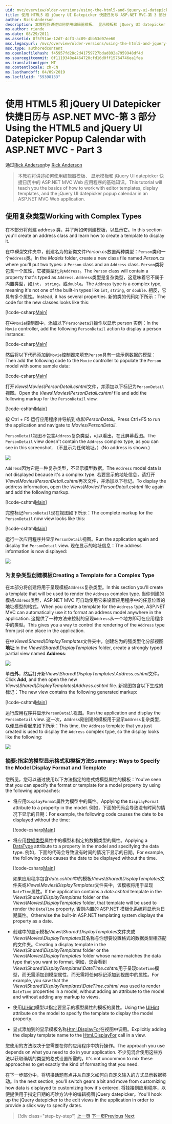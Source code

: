 ```yaml
---
uid: mvc/overview/older-versions/using-the-html5-and-jquery-ui-datepicker-popup-calendar-with-aspnet-mvc/using-the-html5-and-jquery-ui-datepicker-popup-calendar-with-aspnet-mvc-part-3
title: 使用 HTML5 和 jQuery UI Datepicker 快捷日历与 ASP.NET MVC-第 3 部分 |Microsoft Docs
author: Rick-Anderson
description: 本教程将讲述如何使用编辑器模板、 显示模板和 jQuery UI datepicker 快捷日历 ASP.NET MV 中的基础知识...
ms.author: riande
ms.date: 08/29/2011
ms.assetid: 8f5f91ae-12d7-4cf3-ac09-4bb53d07ee60
msc.legacyurl: /mvc/overview/older-versions/using-the-html5-and-jquery-ui-datepicker-popup-calendar-with-aspnet-mvc/using-the-html5-and-jquery-ui-datepicker-popup-calendar-with-aspnet-mvc-part-3
msc.type: authoredcontent
ms.openlocfilehash: f45957fd28c2d41759727bdad892a7959948df4d
ms.sourcegitcommit: 0f1119340e4464720cfd16d0ff15764746ea1fea
ms.translationtype: MT
ms.contentlocale: zh-CN
ms.lasthandoff: 04/09/2019
ms.locfileid: "59398133"
---
```

# <a name="using-the-html5-and-jquery-ui-datepicker-popup-calendar-with-aspnet-mvc---part-3"></a><span data-ttu-id="15f9a-103">使用 HTML5 和 jQuery UI Datepicker 快捷日历与 ASP.NET MVC-第 3 部分</span><span class="sxs-lookup"><span data-stu-id="15f9a-103">Using the HTML5 and jQuery UI Datepicker Popup Calendar with ASP.NET MVC - Part 3</span></span>

<span data-ttu-id="15f9a-104">通过[Rick Anderson]((https://twitter.com/RickAndMSFT))</span><span class="sxs-lookup"><span data-stu-id="15f9a-104">by [Rick Anderson]((https://twitter.com/RickAndMSFT))</span></span>

> <span data-ttu-id="15f9a-105">本教程将讲述如何使用编辑器模板、 显示模板和 jQuery UI datepicker 快捷日历中的 ASP.NET MVC Web 应用程序的基础知识。</span><span class="sxs-lookup"><span data-stu-id="15f9a-105">This tutorial will teach you the basics of how to work with editor templates, display templates, and the jQuery UI datepicker popup calendar in an ASP.NET MVC Web application.</span></span>


## <a name="working-with-complex-types"></a><span data-ttu-id="15f9a-106">使用复杂类型</span><span class="sxs-lookup"><span data-stu-id="15f9a-106">Working with Complex Types</span></span>

<span data-ttu-id="15f9a-107">在本部分将创建 address 类，并了解如何创建模板，以显示它。</span><span class="sxs-lookup"><span data-stu-id="15f9a-107">In this section you'll create an address class and learn how to create a template to display it.</span></span>

<span data-ttu-id="15f9a-108">在中*模型*文件夹中，创建名为的新类文件*Person.cs*放置两种类型：`Person`类和一个`Address`类。</span><span class="sxs-lookup"><span data-stu-id="15f9a-108">In the *Models* folder, create a new class file named *Person.cs* where you'll put two types: a `Person` class and an `Address` class.</span></span> <span data-ttu-id="15f9a-109">`Person`类将包含一个属性，它被类型化为`Address`。</span><span class="sxs-lookup"><span data-stu-id="15f9a-109">The `Person` class will contain a property that's typed as `Address`.</span></span> <span data-ttu-id="15f9a-110">`Address`类型是复杂类型，这意味着它不属于内置类型，如`int`， `string`，或`double`。</span><span class="sxs-lookup"><span data-stu-id="15f9a-110">The `Address` type is a complex type, meaning it's not one of the built-in types like `int`, `string`, or `double`.</span></span> <span data-ttu-id="15f9a-111">相反，它具有多个属性。</span><span class="sxs-lookup"><span data-stu-id="15f9a-111">Instead, it has several properties.</span></span> <span data-ttu-id="15f9a-112">新的类的代码如下所示：</span><span class="sxs-lookup"><span data-stu-id="15f9a-112">The code for the new classes looks like this:</span></span>

[!code-csharp[Main](using-the-html5-and-jquery-ui-datepicker-popup-calendar-with-aspnet-mvc-part-3/samples/sample1.cs)]

<span data-ttu-id="15f9a-113">在中`Movie`控制器中，添加以下`PersonDetail`操作以显示 person 实例：</span><span class="sxs-lookup"><span data-stu-id="15f9a-113">In the `Movie` controller, add the following `PersonDetail` action to display a person instance:</span></span>

[!code-csharp[Main](using-the-html5-and-jquery-ui-datepicker-popup-calendar-with-aspnet-mvc-part-3/samples/sample2.cs)]

<span data-ttu-id="15f9a-114">然后将以下代码添加到`Movie`控制器来填充`Person`具有一些示例数据的模型：</span><span class="sxs-lookup"><span data-stu-id="15f9a-114">Then add the following code to the `Movie` controller to populate the `Person` model with some sample data:</span></span>

[!code-csharp[Main](using-the-html5-and-jquery-ui-datepicker-popup-calendar-with-aspnet-mvc-part-3/samples/sample3.cs)]

<span data-ttu-id="15f9a-115">打开*Views\Movies\PersonDetail.cshtml*文件，并添加以下标记为`PersonDetail`视图。</span><span class="sxs-lookup"><span data-stu-id="15f9a-115">Open the *Views\Movies\PersonDetail.cshtml* file and add the following markup for the `PersonDetail` view.</span></span>

[!code-cshtml[Main](using-the-html5-and-jquery-ui-datepicker-popup-calendar-with-aspnet-mvc-part-3/samples/sample4.cshtml)]

<span data-ttu-id="15f9a-116">按 Ctrl + F5 运行应用程序并导航到*电影/PersonDetail*。</span><span class="sxs-lookup"><span data-stu-id="15f9a-116">Press Ctrl+F5 to run the application and navigate to *Movies/PersonDetail*.</span></span>

<span data-ttu-id="15f9a-117">`PersonDetail`视图不包含`Address`复杂类型，可以看出，在此屏幕截图。</span><span class="sxs-lookup"><span data-stu-id="15f9a-117">The `PersonDetail` view doesn't contain the `Address` complex type, as you can see in this screenshot.</span></span> <span data-ttu-id="15f9a-118">（不显示为任何地址。）</span><span class="sxs-lookup"><span data-stu-id="15f9a-118">(No address is shown.)</span></span>

![](using-the-html5-and-jquery-ui-datepicker-popup-calendar-with-aspnet-mvc-part-3/_static/image1.png)

<span data-ttu-id="15f9a-119">`Address`因为它是一种复杂类型，不显示模型数据。</span><span class="sxs-lookup"><span data-stu-id="15f9a-119">The `Address` model data is not displayed because it's a complex type.</span></span> <span data-ttu-id="15f9a-120">若要显示的地址信息，请打开*Views\Movies\PersonDetail.cshtml*再次文件，并添加以下标记。</span><span class="sxs-lookup"><span data-stu-id="15f9a-120">To display the address information, open the *Views\Movies\PersonDetail.cshtml* file again and add the following markup.</span></span>

[!code-cshtml[Main](using-the-html5-and-jquery-ui-datepicker-popup-calendar-with-aspnet-mvc-part-3/samples/sample5.cshtml)]

<span data-ttu-id="15f9a-121">完整标记`PersonDetail`现在视图如下所示：</span><span class="sxs-lookup"><span data-stu-id="15f9a-121">The complete markup for the `PersonDetail` now view looks like this:</span></span>

[!code-cshtml[Main](using-the-html5-and-jquery-ui-datepicker-popup-calendar-with-aspnet-mvc-part-3/samples/sample6.cshtml)]

<span data-ttu-id="15f9a-122">运行一次应用程序并显示`PersonDetail`视图。</span><span class="sxs-lookup"><span data-stu-id="15f9a-122">Run the application again and display the `PersonDetail` view.</span></span> <span data-ttu-id="15f9a-123">现在显示的地址信息：</span><span class="sxs-lookup"><span data-stu-id="15f9a-123">The address information is now displayed:</span></span>

![](using-the-html5-and-jquery-ui-datepicker-popup-calendar-with-aspnet-mvc-part-3/_static/image2.png)

### <a name="creating-a-template-for-a-complex-type"></a><span data-ttu-id="15f9a-124">为复杂类型创建模板</span><span class="sxs-lookup"><span data-stu-id="15f9a-124">Creating a Template for a Complex Type</span></span>

<span data-ttu-id="15f9a-125">在本部分将创建将用于呈现模板`Address`复杂类型。</span><span class="sxs-lookup"><span data-stu-id="15f9a-125">In this section you'll create a template that will be used to render the `Address` complex type.</span></span> <span data-ttu-id="15f9a-126">当你创建的模板`Address`类型，ASP.NET MVC 可自动使用它来设置应用程序中的任意位置的地址模型的格式。</span><span class="sxs-lookup"><span data-stu-id="15f9a-126">When you create a template for the `Address` type, ASP.NET MVC can automatically use it to format an address model anywhere in the application.</span></span> <span data-ttu-id="15f9a-127">这提供了一种方法来控制的呈现`Address`从一个地方即可在应用程序中的类型。</span><span class="sxs-lookup"><span data-stu-id="15f9a-127">This gives you a way to control the rendering of the `Address` type from just one place in the application.</span></span>

<span data-ttu-id="15f9a-128">在中*Views\Shared\DisplayTemplates*文件夹中，创建名为的强类型化分部视图**地址**:</span><span class="sxs-lookup"><span data-stu-id="15f9a-128">In the *Views\Shared\DisplayTemplates* folder, create a strongly typed partial view named **Address**:</span></span>

![](using-the-html5-and-jquery-ui-datepicker-popup-calendar-with-aspnet-mvc-part-3/_static/image3.png)

<span data-ttu-id="15f9a-129">单击**外**，然后打开新*Views\Shared\DisplayTemplates\Address.cshtml*文件。</span><span class="sxs-lookup"><span data-stu-id="15f9a-129">Click **Add**, and then open the new *Views\Shared\DisplayTemplates\Address.cshtml* file.</span></span> <span data-ttu-id="15f9a-130">新视图包含以下生成的标记：</span><span class="sxs-lookup"><span data-stu-id="15f9a-130">The new view contains the following generated markup:</span></span>

[!code-cshtml[Main](using-the-html5-and-jquery-ui-datepicker-popup-calendar-with-aspnet-mvc-part-3/samples/sample7.cshtml)]

<span data-ttu-id="15f9a-131">运行应用程序并显示`PersonDetail`视图。</span><span class="sxs-lookup"><span data-stu-id="15f9a-131">Run the application and display the `PersonDetail` view.</span></span> <span data-ttu-id="15f9a-132">这一次，`Address`刚创建的模板用于显示`Address`复杂类型，以便显示看起来如下所示：</span><span class="sxs-lookup"><span data-stu-id="15f9a-132">This time, the `Address` template that you just created is used to display the `Address` complex type, so the display looks like the following:</span></span>

![](using-the-html5-and-jquery-ui-datepicker-popup-calendar-with-aspnet-mvc-part-3/_static/image4.png)

### <a name="summary-ways-to-specify-the-model-display-format-and-template"></a><span data-ttu-id="15f9a-133">摘要:指定的模型显示格式和模板方法</span><span class="sxs-lookup"><span data-stu-id="15f9a-133">Summary: Ways to Specify the Model Display Format and Template</span></span>

<span data-ttu-id="15f9a-134">您所见，您可以通过使用以下方法指定的格式或模型属性的模板：</span><span class="sxs-lookup"><span data-stu-id="15f9a-134">You've seen that you can specify the format or template for a model property by using the following approaches:</span></span>

- <span data-ttu-id="15f9a-135">将应用`DisplayFormat`属性为模型中的属性。</span><span class="sxs-lookup"><span data-stu-id="15f9a-135">Applying the `DisplayFormat` attribute to a property in the model.</span></span> <span data-ttu-id="15f9a-136">例如，下面的代码会导致没有时间的情况下显示的日期：</span><span class="sxs-lookup"><span data-stu-id="15f9a-136">For example, the following code causes the date to be displayed without the time:</span></span>

    [!code-csharp[Main](using-the-html5-and-jquery-ui-datepicker-popup-calendar-with-aspnet-mvc-part-3/samples/sample8.cs)]
- <span data-ttu-id="15f9a-137">将应用[数据类型](https://msdn.microsoft.com/library/system.componentmodel.dataannotations.datatype.aspx)属性中的模型和指定的数据类型的属性。</span><span class="sxs-lookup"><span data-stu-id="15f9a-137">Applying a [DataType](https://msdn.microsoft.com/library/system.componentmodel.dataannotations.datatype.aspx) attribute to a property in the model and specifying the data type.</span></span> <span data-ttu-id="15f9a-138">例如，下面的代码会导致没有时间的情况下显示的日期。</span><span class="sxs-lookup"><span data-stu-id="15f9a-138">For example, the following code causes the date to be displayed without the time.</span></span>

    [!code-csharp[Main](using-the-html5-and-jquery-ui-datepicker-popup-calendar-with-aspnet-mvc-part-3/samples/sample9.cs)]

    <span data-ttu-id="15f9a-139">如果应用程序包含*date.cshtml*中的模板*Views\Shared\DisplayTemplates*文件夹或*Views\Movies\DisplayTemplates*文件夹中，该模板将用于呈现`DateTime`属性。</span><span class="sxs-lookup"><span data-stu-id="15f9a-139">If the application contains a *date.cshtml* template in the *Views\Shared\DisplayTemplates* folder or the *Views\Movies\DisplayTemplates* folder, that template will be used to render the `DateTime` property.</span></span> <span data-ttu-id="15f9a-140">否则内置的 ASP.NET 模板化系统将显示为日期属性。</span><span class="sxs-lookup"><span data-stu-id="15f9a-140">Otherwise the built-in ASP.NET templating system displays the property as a date.</span></span>
- <span data-ttu-id="15f9a-141">创建中的显示模板*Views\Shared\DisplayTemplates*文件夹或*Views\Movies\DisplayTemplates*其名称与你想要设置格式的数据类型相匹配的文件夹。</span><span class="sxs-lookup"><span data-stu-id="15f9a-141">Creating a display template in the *Views\Shared\DisplayTemplates* folder or the *Views\Movies\DisplayTemplates* folder whose name matches the data type that you want to format.</span></span> <span data-ttu-id="15f9a-142">例如，您会看到*Views\Shared\DisplayTemplates\DateTime.cshtml*用于呈现`DateTime`模型，而无需添加到模型属性，而无需将任何标记添加到视图中的属性。</span><span class="sxs-lookup"><span data-stu-id="15f9a-142">For example, you saw that the *Views\Shared\DisplayTemplates\DateTime.cshtml* was used to render `DateTime` properties in a model, without adding an attribute to the model and without adding any markup to views.</span></span>
- <span data-ttu-id="15f9a-143">使用[UIHint](https://msdn.microsoft.com/library/system.componentmodel.dataannotations.uihintattribute.uihint.aspx)模型以指定要显示的模型属性的模板的属性。</span><span class="sxs-lookup"><span data-stu-id="15f9a-143">Using the [UIHint](https://msdn.microsoft.com/library/system.componentmodel.dataannotations.uihintattribute.uihint.aspx) attribute on the model to specify the template to display the model property.</span></span>
- <span data-ttu-id="15f9a-144">显式添加到的显示模板名称[Html.DisplayFor](https://msdn.microsoft.com/library/ee407420.aspx)在视图中调用。</span><span class="sxs-lookup"><span data-stu-id="15f9a-144">Explicitly adding the display template name to the [Html.DisplayFor](https://msdn.microsoft.com/library/ee407420.aspx) call in a view.</span></span>

<span data-ttu-id="15f9a-145">您使用的方法取决于您需要在你的应用程序中执行操作。</span><span class="sxs-lookup"><span data-stu-id="15f9a-145">The approach you use depends on what you need to do in your application.</span></span> <span data-ttu-id="15f9a-146">不少见混合使用这些方法以获取确切的类型的格式设置所需的。</span><span class="sxs-lookup"><span data-stu-id="15f9a-146">It's not uncommon to mix these approaches to get exactly the kind of formatting that you need.</span></span>

<span data-ttu-id="15f9a-147">在下一步部分中，将切换话题有点并从自定义如何向自定义输入的方式显示数据移动。</span><span class="sxs-lookup"><span data-stu-id="15f9a-147">In the next section, you'll switch gears a bit and move from customizing how data is displayed to customizing how it's entered.</span></span> <span data-ttu-id="15f9a-148">将挂接到应用程序，以便提供用于指定日期的巧妙方法中的编辑视图 jQuery datepicker。</span><span class="sxs-lookup"><span data-stu-id="15f9a-148">You'll hook up the jQuery datepicker to the edit views in the application in order to provide a slick way to specify dates.</span></span>

> [!div class="step-by-step"]
> <span data-ttu-id="15f9a-149">[上一页](using-the-html5-and-jquery-ui-datepicker-popup-calendar-with-aspnet-mvc-part-2.md)
> [下一页](using-the-html5-and-jquery-ui-datepicker-popup-calendar-with-aspnet-mvc-part-4.md)</span><span class="sxs-lookup"><span data-stu-id="15f9a-149">[Previous](using-the-html5-and-jquery-ui-datepicker-popup-calendar-with-aspnet-mvc-part-2.md)
[Next](using-the-html5-and-jquery-ui-datepicker-popup-calendar-with-aspnet-mvc-part-4.md)</span></span>
